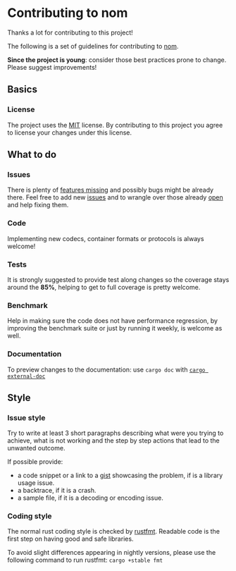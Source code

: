 # Contributing to nom

Thanks a lot for contributing to this project!

The following is a set of guidelines for contributing to [nom][1].

**Since the project is young**: consider those best practices prone to change. Please suggest improvements!

[1]: https://github.com/rust-bakery/nom

## Basics

### License

The project uses the [MIT][l1] license. By contributing to this project you agree to license
your changes under this license.

[l1]: https://opensource.org/license/mit/


## What to do

### Issues

There is plenty of [features missing][i1] and possibly bugs might be already there. Feel free to add new [issues][i2]
and to wrangle over those already [open][i3] and help fixing them.

[i1]: https://github.com/rust-bakery/nom/issues?q=is%3Aopen+is%3Aissue+label%3Aenhancement
[i2]: https://github.com/rust-bakery/nom/issues
[i3]: https://github.com/rust-bakery/nom/issues?q=is%3Aopen+is%3Aissue

### Code

Implementing new codecs, container formats or protocols is always welcome!

### Tests

It is strongly suggested to provide test along changes so the coverage stays around the **85%**, helping to
get to full coverage is pretty welcome.

### Benchmark

Help in making sure the code does not have performance regression, by improving the benchmark suite or just by
running it weekly, is welcome as well.

### Documentation

To preview changes to the documentation: use `cargo doc` with [`cargo
external-doc`](https://github.com/Geal/cargo-external-doc)

## Style

### Issue style

Try to write at least 3 short paragraphs describing what were you trying to achieve, what is not working and
the step by step actions that lead to the unwanted outcome.

If possible provide:

- a code snippet or a link to a [gist][is1] showcasing the problem, if is a library usage issue.
- a backtrace, if it is a crash.
- a sample file, if it is a decoding or encoding issue.

[is1]: https://gist.github.com/

### Coding style

The normal rust coding style is checked by [rustfmt][cs1].
Readable code is the first step on having good and safe libraries.

To avoid slight differences appearing in nightly versions, please
use the following command to run rustfmt: `cargo +stable fmt`

[cs1]: https://github.com/rust-lang/rustfmt

